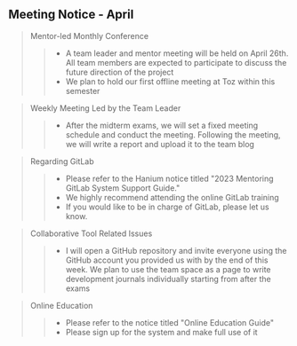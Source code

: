 ## Meeting Notice - April
> Mentor-led Monthly Conference
>> - A team leader and mentor meeting will be held on April 26th. All team members are expected to participate to discuss the future direction of the project
>> - We plan to hold our first offline meeting at Toz within this semester

> Weekly Meeting Led by the Team Leader
>> -  After the midterm exams, we will set a fixed meeting schedule and conduct the meeting. Following the meeting, we will write a report and upload it to the team blog

> Regarding GitLab
>> - Please refer to the Hanium notice titled "2023 Mentoring GitLab System Support Guide."
>> - We highly recommend attending the online GitLab training
>> - If you would like to be in charge of GitLab, please let us know.

> Collaborative Tool Related Issues
>> - I will open a GitHub repository and invite everyone using the GitHub account you provided us with by the end of this week. We plan to use the team space as a page to write development journals individually starting from after the exams

> Online Education
>> - Please refer to the notice titled "Online Education Guide"
>> - Please sign up for the system and make full use of it
